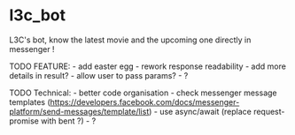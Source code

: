 # l3c_bot
L3C's bot, know the latest movie and the upcoming one directly in messenger !


TODO FEATURE:
    - add easter egg
    - rework response readability
    - add more details in result?
    - allow user to pass params?
    - ?

TODO Technical:
    - better code organisation
    - check messenger message templates (https://developers.facebook.com/docs/messenger-platform/send-messages/template/list)
    - use async/await (replace request-promise with bent ?)
    - ?
